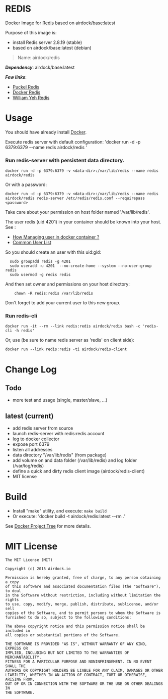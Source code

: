 # REDIS

Docker Image for [Redis](http://redis.io) based on airdock/base:latest


Purpose of this image is:

- install Redis server 2.8.19 (stable)
- based on airdock/base:latest (debian)

> Name: airdock/redis

***Dependency***: airdock/base:latest

***Few links***:

- [Puckel Redis](https://github.com/puckel/dockerfiles)
- [Docker Redis](https://github.com/dockerfile/redis)
- [William Yeh Redis](https://github.com/William-Yeh/docker-redis/blob/master/Dockerfile)


# Usage

You should have already install [Docker](https://www.docker.com/).

Execute redis server with default configuration:
	'docker run -d -p 6379:6379  --name redis airdock/redis '


### Run redis-server with persistent data directory.

	docker run -d -p 6379:6379 -v <data-dir>:/var/lib/redis --name redis airdock/redis

Or with a password:


	docker run -d -p 6379:6379 -v <data-dir>:/var/lib/redis --name redis airdock/redis redis-server /etc/redis/redis.conf --requirepass <password>


Take care about your permission on host folder named '/var/lib/redis'.

The user redis (uid 4201) in your container should be known into your host.
See :
* [How Managing user in docker container ?](https://github.com/airdock-io/docker-base/wiki/How-Managing-user-in-docker-container)
* [Common User List](https://github.com/airdock-io/docker-base/wiki/Common-User-List)

So you should create an user with this uid:gid:

```
  sudo groupadd redis -g 4201
  sudo useradd -u 4201  --no-create-home --system --no-user-group redis
  sudo usermod -g redis redis
```

And then set owner and permissions on your host directory:

```
	chown -R redis:redis /var/lib/redis
```
Don't forget to add your current user to this new group.

### Run redis-cli

	docker run -it --rm --link redis:redis airdock/redis bash -c 'redis-cli -h redis'

Or, use (be sure to name redis server as 'redis' on client side):

	docker run --link redis:redis -ti airdock/redis-client



# Change Log

## Todo

- more test and usage (single, master/slave, ...)

## latest (current)

- add redis server from source
- launch redis-server with redis:redis account
- log to docker collector
- expose port 6379
- listen all addresses
- data directory "/var/lib/redis" (from package)
- add volume on and data folder (/var/lib/redis) and log folder (/var/log/redis)
- define a quick and dirty redis client image (airdock/redis-client)
- MIT license

# Build

- Install "make" utility, and execute: `make build`
- Or execute: 'docker build -t airdock/redis:latest --rm .'

See [Docker Project Tree](https://github.com/airdock-io/docker-base/wiki/Docker-Project-Tree) for more details.


# MIT License

```
The MIT License (MIT)

Copyright (c) 2015 Airdock.io

Permission is hereby granted, free of charge, to any person obtaining a copy
of this software and associated documentation files (the "Software"), to deal
in the Software without restriction, including without limitation the rights
to use, copy, modify, merge, publish, distribute, sublicense, and/or sell
copies of the Software, and to permit persons to whom the Software is
furnished to do so, subject to the following conditions:

The above copyright notice and this permission notice shall be included in
all copies or substantial portions of the Software.

THE SOFTWARE IS PROVIDED "AS IS", WITHOUT WARRANTY OF ANY KIND, EXPRESS OR
IMPLIED, INCLUDING BUT NOT LIMITED TO THE WARRANTIES OF MERCHANTABILITY,
FITNESS FOR A PARTICULAR PURPOSE AND NONINFRINGEMENT. IN NO EVENT SHALL THE
AUTHORS OR COPYRIGHT HOLDERS BE LIABLE FOR ANY CLAIM, DAMAGES OR OTHER
LIABILITY, WHETHER IN AN ACTION OF CONTRACT, TORT OR OTHERWISE, ARISING FROM,
OUT OF OR IN CONNECTION WITH THE SOFTWARE OR THE USE OR OTHER DEALINGS IN
THE SOFTWARE.
```
